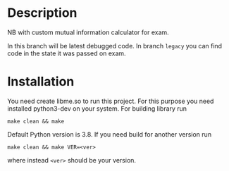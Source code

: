 # Description
NB with custom mutual information calculator for exam.

In this branch will be latest debugged code. 
In branch `legacy` you can find code in the state it was passed on exam.
# Installation

You need create libme.so to run this project. 
For this purpose you need installed python3-dev on your system. For building library run

```
make clean && make
```

Default Python version is 3.8. If you need build for another version run 

```
make clean && make VER=<ver>
```

where instead `<ver>` should be your version.